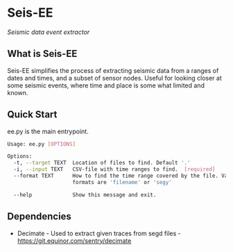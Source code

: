 # Seis-EE
_Seismic data event extractor_

## What is Seis-EE
Seis-EE simplifies the process of extracting seismic data from a ranges of dates and times, and a subset of sensor nodes. Useful for looking closer at some seismic events, where time and place is some what limited and known.

## Quick Start
ee.py is the main entrypoint.

```bash
Usage: ee.py [OPTIONS]

Options:
  -t, --target TEXT  Location of files to find. Default '.'
  -i, --input TEXT   CSV-file with time ranges to find.  [required]
  --format TEXT      How to find the time range covered by the file. Valid
                     formats are 'filename' or 'segy'

  --help             Show this message and exit.

```

## Dependencies
 - Decimate - Used to extract given traces from segd files - https://git.equinor.com/sentry/decimate

